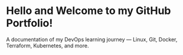 # Hello and Welcome to my GitHub Portfolio! 
A documentation of my DevOps learning journey — Linux, Git, Docker, Terraform, Kubernetes, and more.
